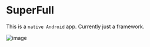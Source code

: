 # SuperFull

This is a ```native Android``` app.
Currently just a framework.

![image](https://user-images.githubusercontent.com/52476623/178203981-bb56e91e-b662-4946-9722-34cd3f3fdb72.png)
